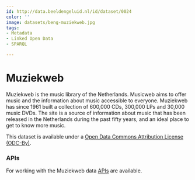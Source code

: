```yaml
---
id: http://data.beeldengeluid.nl/id/dataset/0024
color: ''
image: datasets/beng-muziekweb.jpg
tags:
- Metadata
- Linked Open Data
- SPARQL

---
```

# Muziekweb
Muziekweb is the music library of the Netherlands. Musicweb aims to offer music and the information about music accessible to everyone. Muziekweb has since 1961 built a collection of 600,000 CDs, 300,000 LPs and 30,000 music DVDs. The site is a source of information about music that has been released in the Netherlands during the past fifty years, and an ideal place to get to know more music.

This dataset is available under a [Open Data Commons Attribution License (ODC-By)](https://opendatacommons.org/licenses/by/).

### APIs
For working with the Muziekweb data  [APIs](apis/nibg-muziekweb-apis) are available.
